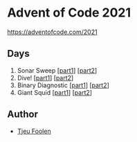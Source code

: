 # Advent of Code 2021

https://adventofcode.com/2021

## Days

1. Sonar Sweep [[part1](./solutions/day1/part1)] [[part2](./solutions/day1/part2)]
2. Dive! [[part1](./solutions/day2/part1)] [[part2](./solutions/day2/part2)]
3. Binary Diagnostic [[part1](./solutions/day3/part1)] [[part2](./solutions/day3/part2)]
4. Giant Squid [[part1](./solutions/day4/part1)] [[part2](./solutions/day4/part2)]

## Author

-   [Tjeu Foolen](https://github.com/tjeufoolen)
